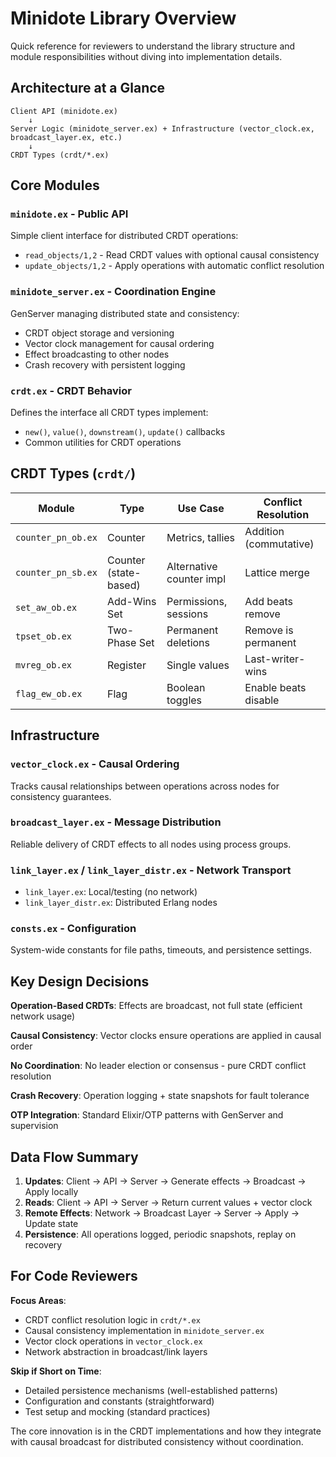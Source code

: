 # Minidote Library Overview

Quick reference for reviewers to understand the library structure and module responsibilities without diving into implementation details.

## Architecture at a Glance

```
Client API (minidote.ex)
    ↓
Server Logic (minidote_server.ex) + Infrastructure (vector_clock.ex, broadcast_layer.ex, etc.)
    ↓
CRDT Types (crdt/*.ex) 
```

## Core Modules

### `minidote.ex` - Public API
Simple client interface for distributed CRDT operations:
- `read_objects/1,2` - Read CRDT values with optional causal consistency
- `update_objects/1,2` - Apply operations with automatic conflict resolution

### `minidote_server.ex` - Coordination Engine  
GenServer managing distributed state and consistency:
- CRDT object storage and versioning
- Vector clock management for causal ordering
- Effect broadcasting to other nodes
- Crash recovery with persistent logging

### `crdt.ex` - CRDT Behavior
Defines the interface all CRDT types implement:
- `new()`, `value()`, `downstream()`, `update()` callbacks
- Common utilities for CRDT operations

## CRDT Types (`crdt/`)

| Module | Type | Use Case | Conflict Resolution |
|--------|------|----------|-------------------|
| `counter_pn_ob.ex` | Counter | Metrics, tallies | Addition (commutative) |
| `counter_pn_sb.ex` | Counter (state-based) | Alternative counter impl | Lattice merge |
| `set_aw_ob.ex` | Add-Wins Set | Permissions, sessions | Add beats remove |
| `tpset_ob.ex` | Two-Phase Set | Permanent deletions | Remove is permanent |
| `mvreg_ob.ex` | Register | Single values | Last-writer-wins |
| `flag_ew_ob.ex` | Flag | Boolean toggles | Enable beats disable |

## Infrastructure

### `vector_clock.ex` - Causal Ordering
Tracks causal relationships between operations across nodes for consistency guarantees.

### `broadcast_layer.ex` - Message Distribution
Reliable delivery of CRDT effects to all nodes using process groups.

### `link_layer.ex` / `link_layer_distr.ex` - Network Transport
- `link_layer.ex`: Local/testing (no network)
- `link_layer_distr.ex`: Distributed Erlang nodes

### `consts.ex` - Configuration
System-wide constants for file paths, timeouts, and persistence settings.

## Key Design Decisions

**Operation-Based CRDTs**: Effects are broadcast, not full state (efficient network usage)

**Causal Consistency**: Vector clocks ensure operations are applied in causal order

**No Coordination**: No leader election or consensus - pure CRDT conflict resolution

**Crash Recovery**: Operation logging + state snapshots for fault tolerance

**OTP Integration**: Standard Elixir/OTP patterns with GenServer and supervision

## Data Flow Summary

1. **Updates**: Client → API → Server → Generate effects → Broadcast → Apply locally
2. **Reads**: Client → API → Server → Return current values + vector clock  
3. **Remote Effects**: Network → Broadcast Layer → Server → Apply → Update state
4. **Persistence**: All operations logged, periodic snapshots, replay on recovery

## For Code Reviewers

**Focus Areas**:
- CRDT conflict resolution logic in `crdt/*.ex`
- Causal consistency implementation in `minidote_server.ex`
- Vector clock operations in `vector_clock.ex`
- Network abstraction in broadcast/link layers

**Skip if Short on Time**:
- Detailed persistence mechanisms (well-established patterns)
- Configuration and constants (straightforward)
- Test setup and mocking (standard practices)

The core innovation is in the CRDT implementations and how they integrate with causal broadcast for distributed consistency without coordination.